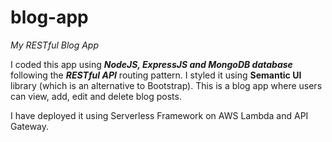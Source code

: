 # blog-app
*My RESTful Blog App*

I coded this app using ***NodeJS, ExpressJS and MongoDB database*** following the ***RESTful API*** routing pattern. I styled it using **Semantic UI** library (which is an alternative to Bootstrap). This is a blog app where users can view, add, edit and delete blog posts.

I have deployed it using Serverless Framework on AWS Lambda and API Gateway. 
